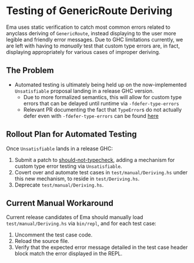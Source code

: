 # Testing of GenericRoute Deriving

Ema uses static verification to catch most common errors related to anyclass deriving of `GenericRoute`, instead displaying to the user more legible and friendly error messages. Due to GHC limitations currently, we are left with having to _manually_ test that custom type errors are, in fact, displaying appropriately for various cases of improper deriving. 

## The Problem

- Automated testing is ultimately being held up on the now-implemented `Unsatisfiable` proposal landing in a release GHC version.
  * Due to more formalized semantics, this will allow for custom type errors that can be delayed until runtime via `-fdefer-type-errors`
  * Relevant PR documenting the fact that `TypeError`s do not actually defer even with `-fdefer-type-errors` can be found [here](https://github.com/CRogers/should-not-typecheck/pull/15#issuecomment-502295932)

## Rollout Plan for Automated Testing

Once `Unsatisfiable` lands in a release GHC:
1. Submit a patch to [should-not-typecheck](https://github.com/CRogers/should-not-typecheck), adding a mechanism for custom type error testing via `Unsatisfiable`.
2. Covert over and automate test cases in `test/manual/Deriving.hs` under this new mechanism, to reside in `test/Deriving.hs`.
2. Deprecate `test/manual/Deriving.hs`.

## Current Manual Workaround

Current release candidates of Ema should manually load `test/manual/Deriving.hs` via `bin/repl`, and for each test case:

1. Uncomment the test case code.
2. Reload the source file.
3. Verify that the expected error message detailed in the test case header block match the error displayed in the REPL.
